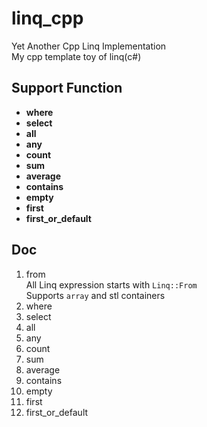 # linq_cpp
Yet Another Cpp Linq Implementation  
My cpp template toy of linq(c#)

## Support Function
* **where**
* **select**
* **all**
* **any**
* **count**
* **sum**
* **average**
* **contains**
* **empty**
* **first**
* **first_or_default**

## Doc

1. from  
   All Linq expression starts with `Linq::From`  
   Supports `array` and stl containers
1. where
1. select
1. all
1. any
1. count
1. sum
1. average
1. contains
1. empty
1. first
1. first_or_default
